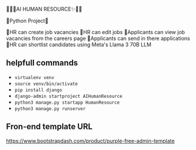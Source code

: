 🐱‍🏍✨AI HUMAN RESOURCE✨🐱‍🏍

🐍Python Project🐍

📌HR can create job vacancies 📌HR can edit jobs 📌Applicants can view job vacancies from the careers page 📌Applicants can send in there applications 📌HR can shortlist candidates using Meta's Llama 3 70B LLM


## helpfull commands
- `virtualenv venv`
- `source venv/bin/activate`
- `pip install django`
- `django-admin startproject AIHumanResource`
- `python3 manage.py startapp HumanResource`
- `python3 manage.py runserver`

## Fron-end template URL
https://www.bootstrapdash.com/product/purple-free-admin-template